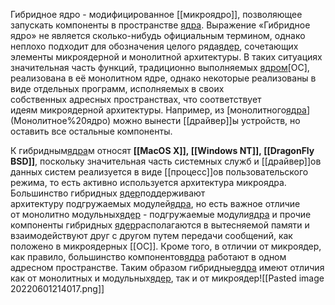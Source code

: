 Гибридное ядро - модифицированное [[микроядро]], позволяющее запускать компоненты в пространстве [ядра](Ядро).
Выражение «Гибридное ядро» не является сколько-нибудь официальным термином, однако неплохо подходит для обозначения целого ряда[ядер](Ядро), сочетающих элементы микроядерной и монолитной архитектуры. В таких ситуациях значительная часть функций, традиционно выполняемых [ядром](Ядро)[ОС], реализована в её монолитном ядре, однако некоторые реализованы в виде отдельных программ, исполняемых в своих собственных адресных пространствах, что соответствует идеям микроядерной архитектуры. Например, из [монолитного[ядра](Ядро)](Монолитное%20ядро) можно вынести [[драйвер]]ы устройств, но оставить все остальные компоненты.

К гибридным[ядра](Ядро)м относят **[[MacOS X]], [[Windows NT]], [[DragonFly BSD]]**, поскольку значительная часть системных служб и [[драйвер]]ов данных систем реализуется в виде [[процесс]]ов пользовательского режима, то есть активно используется архитектура микроядра. Большинство гибридных [ядер](Ядро)поддерживают архитектуру подгружаемых модулей[ядра](Ядро), но есть важное отличие от монолитно модульных[ядер](Ядро) - подгружаемые модули[ядра](Ядро) и прочие компоненты гибридных [ядер](Ядро)располагаются в вытесняемой памяти и взаимодействуют друг с другом путем передачи сообщений, как положено в микроядерных [[ОС]]. Кроме того, в отличии от микроядер, как правило, большинство компонентов[ядра](Ядро) работают в одном адресном пространстве. Таким образом гибридные[ядра](Ядро) имеют отличия как от монолитных и модульных[ядер](Ядро), так и от микроядер![[Pasted image 20220601214017.png]]